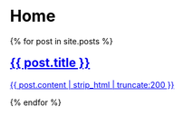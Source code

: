 ﻿---
layout: default
title: Home
nav: true
css: homepage
---
{% for post in site.posts %}
  <div class="article">
    <a href="{{ post.url | prepend: site.baseurl }}">
      <h2>{{ post.title }}</h2>
      <p>{{ post.content | strip_html | truncate:200 }}</p>
    </a>
  </div>
{% endfor %}
